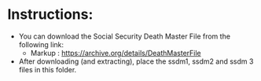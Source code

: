 # Instructions: #
* You can download the Social Security Death Master File from the following link:
	* Markup :  https://archive.org/details/DeathMasterFile
* After downloading (and extracting), place the ssdm1, ssdm2 and ssdm 3 files in this folder.
